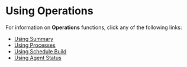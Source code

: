# Using Operations

For information on **Operations** functions, click any of the following
links:

- [Using Summary](Using-Summary.md)
- [Using Processes](Using-Processes.md)
- [Using Schedule Build](Using-Schedule-Build_SM.md)
- [Using Agent Status](Using-Agent-Status.md)
